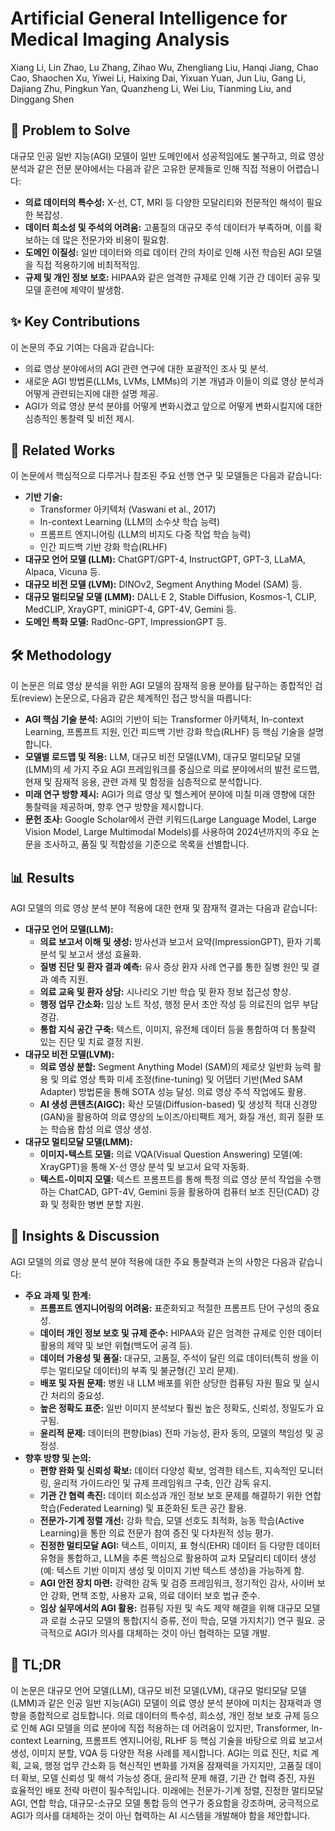# Artificial General Intelligence for Medical Imaging Analysis

Xiang Li, Lin Zhao, Lu Zhang, Zihao Wu, Zhengliang Liu, Hanqi Jiang, Chao Cao, Shaochen Xu, Yiwei Li, Haixing Dai, Yixuan Yuan, Jun Liu, Gang Li, Dajiang Zhu, Pingkun Yan, Quanzheng Li, Wei Liu, Tianming Liu, and Dinggang Shen

## 🧩 Problem to Solve

대규모 인공 일반 지능(AGI) 모델이 일반 도메인에서 성공적임에도 불구하고, 의료 영상 분석과 같은 전문 분야에서는 다음과 같은 고유한 문제들로 인해 직접 적용이 어렵습니다:

- **의료 데이터의 특수성:** X-선, CT, MRI 등 다양한 모달리티와 전문적인 해석이 필요한 복잡성.
- **데이터 희소성 및 주석의 어려움:** 고품질의 대규모 주석 데이터가 부족하며, 이를 확보하는 데 많은 전문가와 비용이 필요함.
- **도메인 이질성:** 일반 데이터와 의료 데이터 간의 차이로 인해 사전 학습된 AGI 모델을 직접 적용하기에 비최적적임.
- **규제 및 개인 정보 보호:** HIPAA와 같은 엄격한 규제로 인해 기관 간 데이터 공유 및 모델 훈련에 제약이 발생함.

## ✨ Key Contributions

이 논문의 주요 기여는 다음과 같습니다:

- 의료 영상 분야에서의 AGI 관련 연구에 대한 포괄적인 조사 및 분석.
- 새로운 AGI 방법론(LLMs, LVMs, LMMs)의 기본 개념과 이들이 의료 영상 분석과 어떻게 관련되는지에 대한 설명 제공.
- AGI가 의료 영상 분석 분야를 어떻게 변화시켰고 앞으로 어떻게 변화시킬지에 대한 심층적인 통찰력 및 비전 제시.

## 📎 Related Works

이 논문에서 핵심적으로 다루거나 참조된 주요 선행 연구 및 모델들은 다음과 같습니다:

- **기반 기술:**
  - Transformer 아키텍처 (Vaswani et al., 2017)
  - In-context Learning (LLM의 소수샷 학습 능력)
  - 프롬프트 엔지니어링 (LLM의 비지도 다중 작업 학습 능력)
  - 인간 피드백 기반 강화 학습(RLHF)
- **대규모 언어 모델 (LLM):** ChatGPT/GPT-4, InstructGPT, GPT-3, LLaMA, Alpaca, Vicuna 등.
- **대규모 비전 모델 (LVM):** DINOv2, Segment Anything Model (SAM) 등.
- **대규모 멀티모달 모델 (LMM):** DALL·E 2, Stable Diffusion, Kosmos-1, CLIP, MedCLIP, XrayGPT, miniGPT-4, GPT-4V, Gemini 등.
- **도메인 특화 모델:** RadOnc-GPT, ImpressionGPT 등.

## 🛠️ Methodology

이 논문은 의료 영상 분석을 위한 AGI 모델의 잠재적 응용 분야를 탐구하는 종합적인 검토(review) 논문으로, 다음과 같은 체계적인 접근 방식을 따릅니다:

- **AGI 핵심 기술 분석:** AGI의 기반이 되는 Transformer 아키텍처, In-context Learning, 프롬프트 지원, 인간 피드백 기반 강화 학습(RLHF) 등 핵심 기술을 설명합니다.
- **모델별 로드맵 및 적용:** LLM, 대규모 비전 모델(LVM), 대규모 멀티모달 모델(LMM)의 세 가지 주요 AGI 프레임워크를 중심으로 의료 분야에서의 발전 로드맵, 현재 및 잠재적 응용, 관련 과제 및 함정을 심층적으로 분석합니다.
- **미래 연구 방향 제시:** AGI가 의료 영상 및 헬스케어 분야에 미칠 미래 영향에 대한 통찰력을 제공하며, 향후 연구 방향을 제시합니다.
- **문헌 조사:** Google Scholar에서 관련 키워드(Large Language Model, Large Vision Model, Large Multimodal Models)를 사용하여 2024년까지의 주요 논문을 조사하고, 품질 및 적합성을 기준으로 목록을 선별합니다.

## 📊 Results

AGI 모델의 의료 영상 분석 분야 적용에 대한 현재 및 잠재적 결과는 다음과 같습니다:

- **대규모 언어 모델(LLM):**
  - **의료 보고서 이해 및 생성:** 방사선과 보고서 요약(ImpressionGPT), 환자 기록 분석 및 보고서 생성 효율화.
  - **질병 진단 및 환자 결과 예측:** 유사 증상 환자 사례 연구를 통한 질병 원인 및 결과 예측 지원.
  - **의료 교육 및 환자 상담:** 시나리오 기반 학습 및 환자 정보 접근성 향상.
  - **행정 업무 간소화:** 임상 노트 작성, 행정 문서 초안 작성 등 의료진의 업무 부담 경감.
  - **통합 지식 공간 구축:** 텍스트, 이미지, 유전체 데이터 등을 통합하여 더 통찰력 있는 진단 및 치료 결정 지원.
- **대규모 비전 모델(LVM):**
  - **의료 영상 분할:** Segment Anything Model (SAM)의 제로샷 일반화 능력 활용 및 의료 영상 특화 미세 조정(fine-tuning) 및 어댑터 기반(Med SAM Adapter) 방법론을 통해 SOTA 성능 달성. 의료 영상 주석 작업에도 활용.
  - **AI 생성 콘텐츠(AIGC):** 확산 모델(Diffusion-based) 및 생성적 적대 신경망(GAN)을 활용하여 의료 영상의 노이즈/아티팩트 제거, 화질 개선, 희귀 질환 또는 학습용 합성 의료 영상 생성.
- **대규모 멀티모달 모델(LMM):**
  - **이미지-텍스트 모델:** 의료 VQA(Visual Question Answering) 모델(예: XrayGPT)을 통해 X-선 영상 분석 및 보고서 요약 자동화.
  - **텍스트-이미지 모델:** 텍스트 프롬프트를 통해 특정 의료 영상 분석 작업을 수행하는 ChatCAD, GPT-4V, Gemini 등을 활용하여 컴퓨터 보조 진단(CAD) 강화 및 정확한 병변 분할 지원.

## 🧠 Insights & Discussion

AGI 모델의 의료 영상 분석 분야 적용에 대한 주요 통찰력과 논의 사항은 다음과 같습니다:

- **주요 과제 및 한계:**
  - **프롬프트 엔지니어링의 어려움:** 표준화되고 적절한 프롬프트 단어 구성의 중요성.
  - **데이터 개인 정보 보호 및 규제 준수:** HIPAA와 같은 엄격한 규제로 인한 데이터 활용의 제약 및 보안 위협(백도어 공격 등).
  - **데이터 가용성 및 품질:** 대규모, 고품질, 주석이 달린 의료 데이터(특히 쌍을 이루는 멀티모달 데이터)의 부족 및 불균형(긴 꼬리 문제).
  - **배포 및 자원 문제:** 병원 내 LLM 배포를 위한 상당한 컴퓨팅 자원 필요 및 실시간 처리의 중요성.
  - **높은 정확도 표준:** 일반 이미지 분석보다 훨씬 높은 정확도, 신뢰성, 정밀도가 요구됨.
  - **윤리적 문제:** 데이터의 편향(bias) 전파 가능성, 환자 동의, 모델의 책임성 및 공정성.
- **향후 방향 및 논의:**
  - **편향 완화 및 신뢰성 확보:** 데이터 다양성 확보, 엄격한 테스트, 지속적인 모니터링, 윤리적 가이드라인 및 규제 프레임워크 구축, 인간 감독 유지.
  - **기관 간 협력 촉진:** 데이터 희소성과 개인 정보 보호 문제를 해결하기 위한 연합 학습(Federated Learning) 및 표준화된 토큰 공간 활용.
  - **전문가-기계 정렬 개선:** 강화 학습, 모델 선호도 최적화, 능동 학습(Active Learning)을 통한 의료 전문가 참여 증진 및 다차원적 성능 평가.
  - **진정한 멀티모달 AGI:** 텍스트, 이미지, 표 형식(EHR) 데이터 등 다양한 데이터 유형을 통합하고, LLM을 추론 핵심으로 활용하여 교차 모달리티 데이터 생성(예: 텍스트 기반 이미지 생성 및 이미지 기반 텍스트 생성)을 가능하게 함.
  - **AGI 안전 장치 마련:** 강력한 감독 및 검증 프레임워크, 정기적인 감사, 사이버 보안 강화, 면책 조항, 사용자 교육, 의료 데이터 보호 법규 준수.
  - **임상 실무에서의 AGI 활용:** 컴퓨팅 자원 및 속도 제약 해결을 위해 대규모 모델과 로컬 소규모 모델의 통합(지식 증류, 전이 학습, 모델 가지치기) 연구 필요. 궁극적으로 AGI가 의사를 대체하는 것이 아닌 협력하는 모델 개발.

## 📌 TL;DR

이 논문은 대규모 언어 모델(LLM), 대규모 비전 모델(LVM), 대규모 멀티모달 모델(LMM)과 같은 인공 일반 지능(AGI) 모델이 의료 영상 분석 분야에 미치는 잠재력과 영향을 종합적으로 검토합니다. 의료 데이터의 특수성, 희소성, 개인 정보 보호 규제 등으로 인해 AGI 모델을 의료 분야에 직접 적용하는 데 어려움이 있지만, Transformer, In-context Learning, 프롬프트 엔지니어링, RLHF 등 핵심 기술을 바탕으로 의료 보고서 생성, 이미지 분할, VQA 등 다양한 적용 사례를 제시합니다. AGI는 의료 진단, 치료 계획, 교육, 행정 업무 간소화 등 혁신적인 변화를 가져올 잠재력을 가지지만, 고품질 데이터 확보, 모델 신뢰성 및 해석 가능성 증대, 윤리적 문제 해결, 기관 간 협력 증진, 자원 효율적인 배포 전략 마련이 필수적입니다. 미래에는 전문가-기계 정렬, 진정한 멀티모달 AGI, 연합 학습, 대규모-소규모 모델 통합 등의 연구가 중요함을 강조하며, 궁극적으로 AGI가 의사를 대체하는 것이 아닌 협력하는 AI 시스템을 개발해야 함을 제안합니다.
